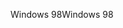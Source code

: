 <span data-ttu-id="cc0fe-101">Windows 98</span><span class="sxs-lookup"><span data-stu-id="cc0fe-101">Windows 98</span></span>